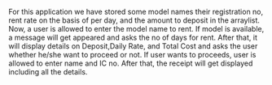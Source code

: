 For this application we have stored some model names
their registration no, rent rate on the basis of per day, and the amount to deposit in the arraylist. 
Now, a user is allowed to enter the model name to rent. 
If model is available, 
a message will get appeared and asks the no of days for rent.
After that, it will display details on Deposit,Daily Rate, and Total Cost and asks the user whether he/she want to proceed or not. 
If user wants to proceeds, user is allowed to enter name and IC no. After that, the receipt will get displayed including all the details.
